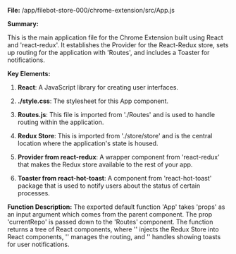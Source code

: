 **File:** /app/filebot-store-000/chrome-extension/src/App.js

**Summary:**

This is the main application file for the Chrome Extension built using React and 'react-redux'. It establishes the Provider for the React-Redux store, sets up routing for the application with 'Routes', and includes a Toaster for notifications. 

**Key Elements:**

1. **React**: A JavaScript library for creating user interfaces.

2. **./style.css**: The stylesheet for this App component.

3. **Routes.js**: This file is imported from './Routes' and is used to handle routing within the application.

4. **Redux Store**: This is imported from './store/store' and is the central location where the application's state is housed.

5. **Provider from react-redux**: A wrapper component from 'react-redux' that makes the Redux store available to the rest of your app.

6. **Toaster from react-hot-toast**: A component from 'react-hot-toast' package that is used to notify users about the status of certain processes.

**Function Description:**
The exported default function 'App' takes 'props' as an input argument which comes from the parent component. The prop 'currentRepo' is passed down to the 'Routes' component. The function returns a tree of React components, where '<Provider>' injects the Redux Store into React components, '<Routes>' manages the routing, and '<Toaster>' handles showing toasts for user notifications.